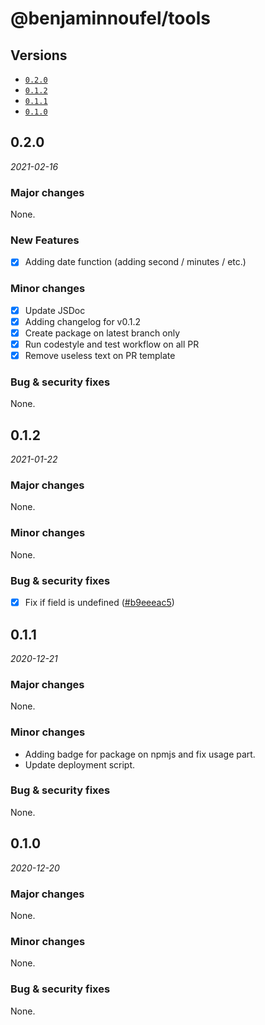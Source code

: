 # @benjaminnoufel/tools

## Versions

- [`0.2.0`](#020)
- [`0.1.2`](#012)
- [`0.1.1`](#011)
- [`0.1.0`](#010)

## 0.2.0

*2021-02-16*

### Major changes

None.

### New Features

- [x] Adding date function (adding second / minutes / etc.)

### Minor changes

- [x] Update JSDoc
- [x] Adding changelog for v0.1.2
- [x] Create package on latest branch only
- [x] Run codestyle and test workflow on all PR
- [x] Remove useless text on PR template

### Bug & security fixes

None.

## 0.1.2

*2021-01-22*

### Major changes

None.

### Minor changes

None.

### Bug & security fixes

- [x] Fix if field is undefined ([#b9eeeac5](https://github.com/benjaminnoufel/tools/commit/b9eeeac5b1d45adaeff790f23d3e485f3b3c0ba1))

## 0.1.1

*2020-12-21*

### Major changes

None.

### Minor changes

- Adding badge for package on npmjs and fix usage part.
- Update deployment script.

### Bug & security fixes

None.

## 0.1.0

*2020-12-20*

### Major changes

None.

### Minor changes

None.

### Bug & security fixes

None.
